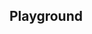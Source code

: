 <script setup>
import SwaggerUI from "@/swagger/view/SwaggerUI.vue";

import nationalReportBinaryIndicatorDataAllRecordsWithQueryJson from "@/swagger/json/nationalReportBinaryIndicatorData/solr/all-record-with-query.json";
import nationalReportBinaryIndicatorDataAllRecordsJson from "@/swagger/json/nationalReportBinaryIndicatorData/solr/all-record.json";
import nationalReportBinaryIndicatorDataAllRecordsWithCountryJson from "@/swagger/json/nationalReportBinaryIndicatorData/solr/all-record-with-country.json";
import nationalReportBinaryIndicatorDataAllRecordsWithRegionJson from "@/swagger/json/nationalReportBinaryIndicatorData/solr/all-record-with-region.json";
import nationalReportBinaryIndicatorDataAllRecordsWithSubFiltersJson from "@/swagger/json/nationalReportBinaryIndicatorData/solr/all-record-with-subfilters.json";

import baseJson from "@/swagger/json/records/solr/base.json";

import { mergeSwaggerWithBase, deepClone } from "@/utils"

const swaggerSpecs = [
  { json: mergeSwaggerWithBase(deepClone(baseJson), nationalReportBinaryIndicatorDataAllRecordsJson, ['paths']) ,protected: false },
  { json: mergeSwaggerWithBase(deepClone(baseJson), nationalReportBinaryIndicatorDataAllRecordsWithCountryJson, ['paths']) ,protected: false },
  { json: mergeSwaggerWithBase(deepClone(baseJson), nationalReportBinaryIndicatorDataAllRecordsWithQueryJson, ['paths']) ,protected: false },
  { json: mergeSwaggerWithBase(deepClone(baseJson), nationalReportBinaryIndicatorDataAllRecordsWithRegionJson, ['paths']), protected: false },
  { json: mergeSwaggerWithBase(deepClone(baseJson), nationalReportBinaryIndicatorDataAllRecordsWithSubFiltersJson, ["paths"]), protected: false },
];

</script>

<!--@include: @/../components/records/solr.md-->

## Playground

<SwaggerUI :swaggerSpecs="swaggerSpecs"/>
